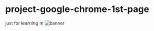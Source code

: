 # project-google-chrome-1st-page
just for learning
m
![banner](https://github.com/user-attachments/assets/9f420acf-670a-4c42-8f0d-8a5979c9d00f)
